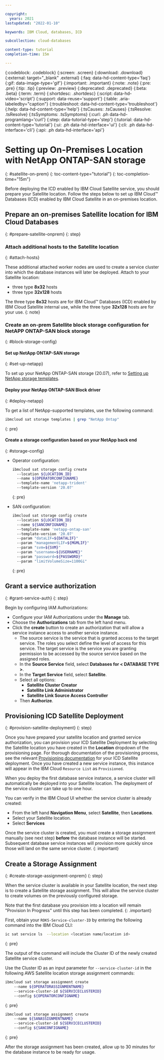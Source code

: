 ```yaml
---

copyright:
  years: 2021
lastupdated: "2022-01-10"

keywords: IBM Cloud, databases, ICD

subcollection: cloud-databases

content-type: tutorial
completion-time: 15m

---
```


{:codeblock: .codeblock}
{:screen: .screen}
{:download: .download}
{:external: target="_blank" .external}
{:faq: data-hd-content-type='faq'}
{:gif: data-image-type='gif'}
{:important: .important}
{:note: .note}
{:pre: .pre}
{:tip: .tip}
{:preview: .preview}
{:deprecated: .deprecated}
{:beta: .beta}
{:term: .term}
{:shortdesc: .shortdesc}
{:script: data-hd-video='script'}
{:support: data-reuse='support'}
{:table: .aria-labeledby="caption"}
{:troubleshoot: data-hd-content-type='troubleshoot'}
{:help: data-hd-content-type='help'}
{:tsCauses: .tsCauses}
{:tsResolve: .tsResolve}
{:tsSymptoms: .tsSymptoms}
{:curl: .ph data-hd-programlang='curl'}
{:step: data-tutorial-type='step'}
{:tutorial: data-hd-content-type='tutorial'}
{:ui: .ph data-hd-interface='ui'}
{:cli: .ph data-hd-interface='cli'}
{:api: .ph data-hd-interface='api'}

# Setting up On-Premises Location with NetApp ONTAP-SAN storage
{: #satellite-on-prem}
{: toc-content-type="tutorial"}
{: toc-completion-time="15m"}

Before deploying the ICD enabled by IBM Cloud Satellite service, you should prepare your Satellite location. Follow the steps below to set up IBM Cloud™ Databases (ICD) enabled by IBM Cloud Satellite in an on-premises location.

## Prepare an on-premises Satellite location for IBM Cloud Databases
{: #prepare-satellite-onprem}
{: step}

### Attach additional hosts to the Satellite location
{: #attach-hosts}

These additional attached worker nodes are used to create a service cluster into which the database instances will later be deployed.
Attach to your Satellite location:

- three type **8x32** hosts
- three type **32x128** hosts

The three type **8x32** hosts are for IBM Cloud™ Databases (ICD) enabled by IBM Cloud Satellite internal use, while the three type **32x128** hosts are for your use.
{: note}

### Create an on-prem Satellite block storage configuration for NetAPP ONTAP-SAN block storage
{: #block-storage-config}

#### Set up NetApp ONTAP-SAN storage
{: #set-up-netapp}

To set up your NetApp ONTAP-SAN storage (20.07), refer to [Setting up NetApp storage templates](/docs/satellite?topic=satellite-config-storage-netapp).

#### Deploy your NetApp ONTAP-SAN Block driver
{: #deploy-netapp}

To get a list of NetApp-supported templates, use the following command:

```bash
ibmcloud sat storage templates | grep "NetApp Ontap"
```
{: pre}


#### Create a storage configuration based on your NetApp back end
{: #storage-config}

- Operator configuration:
    ```bash
	ibmcloud sat storage config create 
	  --location ${LOCATION_ID} 
	  --name ${OPERATORCONFIGNAME}  
	  --template-name 'netapp-trident' 
	  --template-version '20.07'
    ```
	{: pre}

- SAN configuration:
    ```bash
	ibmcloud sat storage config create 
	  --location ${LOCATION_ID} 
	  --name ${SANCONFIGNAME}  
	  --template-name 'netapp-ontap-san' 
	  --template-version '20.07' 
	  --param "dataLIF=${DATALIF}" 
	  --param "managementLIF=${MGMLIF}"
	  --param "svm=${SVM}" 
	  --param "username=${USERNAME}" 
	  --param "password=${PASSWORD}"
	  --param "limitVolumeSize=1100Gi"
    ```
    {: pre}

## Grant a service authorization
{: #grant-service-auth}
{: step}

Begin by configuring IAM Authorizations:

- Configure your IAM Authorizations under the **Manage** tab.
- Choose the **Authorizations** tab from the left hand menu.
- Click the **create** button to create an authorization that will allow a service instance access to another service instance.
    - The source service is the service that is granted access to the target service. The roles you select define the level of access for this service. The target service is the service you are granting permission to be accessed by the source service based on the assigned roles.
    - In the **Source Service** field, select **Databases for < DATABASE TYPE >**.
    - In the **Target Service** field, select **Satellite**.
    - Select all options:
        - **Satellite Cluster Creator**
        - **Satellite Link Administrator**
        - **Satellite Link Source Access Controller**
    - Then **Authorize**.

## Provisioning ICD Satellite Deployment
{: #provision-satellite-deployment}
{: step}

Once you have prepared your satellite location and granted service authorization, you can provision your ICD Satellite Deployment by selecting the Satellite location you have created in the **Location** dropdown of the provisioning page. For thorough documentation of the provisioning process, see the relevant [Provisioning documentation](/docs/cloud-databases?topic=cloud-databases-provisioning) for your ICD Satellite deployment. Once you have created a new service instance, this instance will appear in the IBM Cloud `Resource List` as `Provisioned`.

When you deploy the first database service instance, a service cluster will automatically be deployed into your Satellite location. The deployment of the service cluster can take up to one hour.

You can verify in the IBM Cloud UI whether the service cluster is already created:
- From the left hand **Navigation Menu**, select **Satellite**, then **Locations**.
- Select your Satellite location.
- Select **Services**

Once the service cluster is created, you must create a storage assignment manually (see next step) **before** the database instance will be started. Subsequent database service instances will provision more quickly since those will land on the same service cluster.
{: important}

## Create a Storage Assignment
{: #create-storage-assignment-onprem}
{: step}

When the service cluster is available in your Satellite location, the next step is to create a Satellite storage assignment. This will allow the service cluster to create volumes on the previously configured storage.

Note that the first database you provision into a location will remain "Provision In Progress" until this step has been completed.
{: .important}

First, obtain your `ROKS-Service-cluster-ID` by entering the following command into the IBM Cloud CLI:
```bash
ic sat service ls  --location <location name/location id>
```
{: pre}

The output of the command will include the Cluster ID of the newly created Satellite service cluster. 

Use the Cluster ID as an input parameter for `--service-cluster-id` in the following AWS Satellite location storage assignment commands:

```bash
ibmcloud sat storage assignment create 
	--name ${OPERATORASSIGNMENTNAME} 
	--service-cluster-id ${SERVICECLUSTERID} 
	--config ${OPERATORCONFIGNAME} 
```
{: pre}

```bash
ibmcloud sat storage assignment create 
	--name ${SANASSIGNMENTNAME} 
	--service-cluster-id ${SERVICECLUSTERID} 
	--config ${SANCONFIGNAME}
```
{: pre}

After the storage assignment has been created, allow up to 30 minutes for the database instance to be ready for usage.
